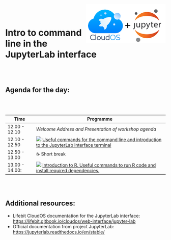 
<p align="center">
  <img src="https://github.com/lifebit-ai/jax-jupyter/raw/master/img/cloudos_x_jupy.png"  width="250" align="right" >
</p>
<br/><br/>


# Intro to command line in the JupyterLab interface
<br/><br/>


## Agenda for the day:

<br/><br/>

| Time        | Programme       |
| ----------- | --------------------------------------------------------------------------- |
| 12.00 - 12.10 | _Welcome Address and Presentation of workshop agenda_ |
| 12.10 - 12.50 | <img src="https://icon-library.com/images/bash-icon/bash-icon-5.jpg"  width="25">  [Useful commands for the command line and introduction to the JupyterLab interface terminal](https://github.com/lifebit-ai/dry-bench-skills-for-researchers/blob/main/classes/class_1/1-using-the-command-line.ipynb) |
| 12.50 - 13.00 |:coffee: Short break |
| 13.00 - 14.00:| <img src="https://www.r-project.org/logo/Rlogo.svg"  width="25">  [Introduction to R. Useful commands to run R code and install required dependencies.](https://github.com/lifebit-ai/dry-bench-skills-for-researchers/blob/main/classes/class_1/2-reading-data-and-plotting-in-R.ipynb)|

<br/><br/>                                                     



## Additional resources:

- Lifebit CloudOS documentation for the JupyterLab interface: https://lifebit.gitbook.io/cloudos/web-interface/jupyter-lab
- Official documentation from project JupyterLab: https://jupyterlab.readthedocs.io/en/stable/ 

